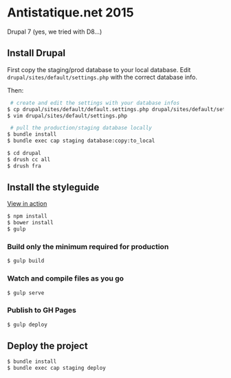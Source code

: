 Antistatique.net 2015
=====================
Drupal 7 (yes, we tried with D8...)

## Install Drupal

First copy the staging/prod database to your local database. Edit `drupal/sites/default/settings.php` with the correct database info.

Then:

```bash
 # create and edit the settings with your database infos
$ cp drupal/sites/default/default.settings.php drupal/sites/default/settings.php
$ vim drupal/sites/default/settings.php

 # pull the production/staging database locally
$ bundle install
$ bundle exec cap staging database:copy:to_local

$ cd drupal
$ drush cc all
$ drush fra
```

## Install the styleguide

[View in action](http://antistatique.alwaysdata.net/styleguide)

```bash
$ npm install
$ bower install
$ gulp
```

### Build only the minimum required for production

```bash
$ gulp build
```

### Watch and compile files as you go

```bash
$ gulp serve
```

### Publish to GH Pages

```bash
$ gulp deploy
```

## Deploy the project
```bash
$ bundle install
$ bundle exec cap staging deploy
```
